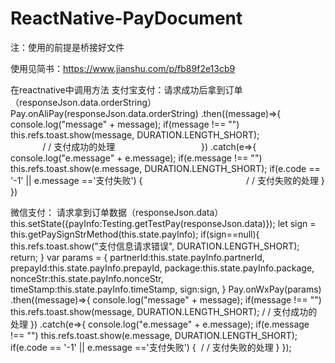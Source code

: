 # ReactNative-PayDocument
注：使用的前提是桥接好文件

使用见简书：https://www.jianshu.com/p/fb89f2e13cb9

在reactnative中调用方法
支付宝支付：请求成功后拿到订单（responseJson.data.orderString）
 Pay.onAliPay(responseJson.data.orderString)
                                    .then((message)=>{
                                        console.log("message" + message);
                                        if(message !== "")
                                            this.refs.toast.show(message, DURATION.LENGTH_SHORT);
                                        / / 支付成功的处理
                                   })
                                    .catch(e=>{
                                        console.log("e.message" + e.message);
                                        if(e.message !== "")
                                            this.refs.toast.show(e.message, DURATION.LENGTH_SHORT);
                                        if(e.code == '-1' || e.message =='支付失败') {
                                          / / 支付失败的处理
                                        }
                                    })
                                    
                                    
                                    
  微信支付： 请求拿到订单数据（responseJson.data）
   this.setState({payInfo:Testing.getTestPay(responseJson.data)});
                                let sign = this.getPaySignStrMethod(this.state.payInfo);
                                if(sign==null){
                                    this.refs.toast.show("支付信息请求错误", DURATION.LENGTH_SHORT);
                                    return;
                                }
                                 var params = {
                                        partnerId:this.state.payInfo.partnerId,
                                        prepayId:this.state.payInfo.prepayId,
                                        package:this.state.payInfo.package,
                                        nonceStr:this.state.payInfo.nonceStr,
                                        timeStamp:this.state.payInfo.timeStamp,
                                        sign:sign,
                                    }
                                Pay.onWxPay(params)
                                    .then((message)=>{
                                        console.log("message" + message);
                                        if(message !== "")
                                            this.refs.toast.show(message, DURATION.LENGTH_SHORT);
                                       / / 支付成功的处理
                                    })
                                    .catch(e=>{
                                        console.log("e.message" + e.message);
                                        if(e.message !== "")
                                            this.refs.toast.show(e.message, DURATION.LENGTH_SHORT);
                                        if(e.code == '-1' || e.message =='支付失败') {
                                             / / 支付失败的处理 
                                        }
                                    });
                                    
                                    
